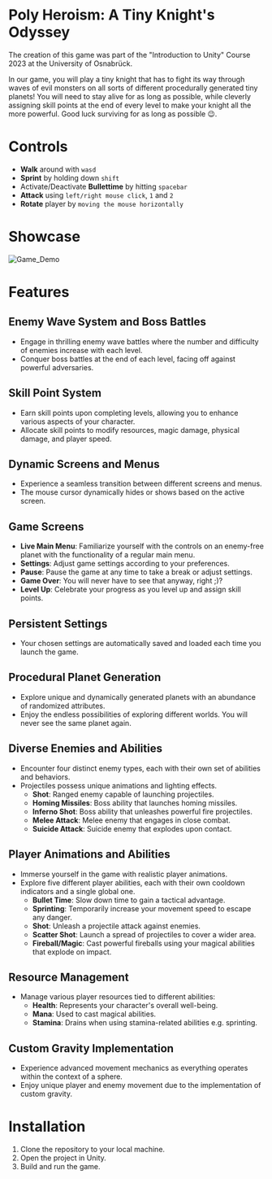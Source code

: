 # Poly Heroism: A Tiny Knight's Odyssey

The creation of this game was part of the "Introduction to Unity" Course 2023 at the University of Osnabrück.

In our game, you will play a tiny knight that has to fight its way through waves of evil monsters on all sorts of different procedurally generated tiny planets! You will need to stay alive for as long as possible, while cleverly assigning skill points at the end of every level to make your knight all the more powerful. Good luck surviving for as long as possible 😉. 

# Controls 

- **Walk** around with ```wasd```
- **Sprint** by holding down ```shift```
- Activate/Deactivate **Bullettime** by hitting ```spacebar```
- **Attack** using ```left/right mouse click```, ```1``` and ```2```
- **Rotate** player by ```moving the mouse horizontally```

# Showcase

![Game_Demo](https://github.com/GerritBartels/Unity-Project/assets/64156238/3ae168f1-752d-426d-88ad-697554eb156c)

# Features

## Enemy Wave System and Boss Battles

- Engage in thrilling enemy wave battles where the number and difficulty of enemies increase with each level.
- Conquer boss battles at the end of each level, facing off against powerful adversaries.

## Skill Point System

- Earn skill points upon completing levels, allowing you to enhance various aspects of your character.
- Allocate skill points to modify resources, magic damage, physical damage, and player speed.

## Dynamic Screens and Menus

- Experience a seamless transition between different screens and menus.
- The mouse cursor dynamically hides or shows based on the active screen.

## Game Screens

- **Live Main Menu**: Familiarize yourself with the controls on an enemy-free planet with the functionality of a regular main menu.
- **Settings**: Adjust game settings according to your preferences.
- **Pause**: Pause the game at any time to take a break or adjust settings.
- **Game Over**: You will never have to see that anyway, right ;)?
- **Level Up**: Celebrate your progress as you level up and assign skill points.

## Persistent Settings

- Your chosen settings are automatically saved and loaded each time you launch the game.

## Procedural Planet Generation

- Explore unique and dynamically generated planets with an abundance of randomized attributes.
- Enjoy the endless possibilities of exploring different worlds. You will never see the same planet again.

## Diverse Enemies and Abilities

- Encounter four distinct enemy types, each with their own set of abilities and behaviors.
- Projectiles possess unique animations and lighting effects.
  - **Shot**: Ranged enemy capable of launching projectiles.
  - **Homing Missiles**: Boss ability that launches homing missiles.
  - **Inferno Shot**: Boss ability that unleashes powerful fire projectiles.
  - **Melee Attack**: Melee enemy that engages in close combat.
  - **Suicide Attack**: Suicide enemy that explodes upon contact.

## Player Animations and Abilities

- Immerse yourself in the game with realistic player animations.
- Explore five different player abilities, each with their own cooldown indicators and a single global one.
  - **Bullet Time**: Slow down time to gain a tactical advantage.
  - **Sprinting**: Temporarily increase your movement speed to escape any danger.
  - **Shot**: Unleash a projectile attack against enemies.
  - **Scatter Shot**: Launch a spread of projectiles to cover a wider area.
  - **Fireball/Magic**: Cast powerful fireballs using your magical abilities that explode on impact.

## Resource Management

- Manage various player resources tied to different abilities:
  - **Health**: Represents your character's overall well-being.
  - **Mana**: Used to cast magical abilities.
  - **Stamina**: Drains when using stamina-related abilities e.g. sprinting.

## Custom Gravity Implementation

- Experience advanced movement mechanics as everything operates within the context of a sphere.
- Enjoy unique player and enemy movement due to the implementation of custom gravity.

# Installation

1. Clone the repository to your local machine.
2. Open the project in Unity.
3. Build and run the game.
